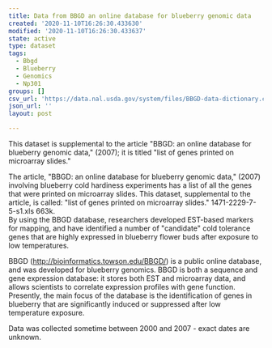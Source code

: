 ```yaml
---
title: Data from BBGD an online database for blueberry genomic data
created: '2020-11-10T16:26:30.433630'
modified: '2020-11-10T16:26:30.433637'
state: active
type: dataset
tags:
  - Bbgd
  - Blueberry
  - Genomics
  - Np301
groups: []
csv_url: 'https://data.nal.usda.gov/system/files/BBGD-data-dictionary.csv'
json_url: ''
layout: post

---
```

<p>This dataset is supplemental to the article "BBGD: an online database for blueberry genomic data," (2007); it is titled "list of genes printed on microarray slides."</p>
<p>The article, "BBGD: an online database for blueberry genomic data," (2007) involving  blueberry cold hardiness experiments has a list of all the genes that were printed on microarray slides. This dataset, supplemental to the article, is called: "list of genes printed on microarray slides." 1471-2229-7-5-s1.xls 663k.<br />
By using the BBGD database, researchers developed EST-based markers for mapping, and have identified a number of "candidate" cold tolerance genes that are highly expressed in blueberry flower buds after exposure to low temperatures. </p>
<p>BBGD (<a href="http://bioinformatics.towson.edu/BBGD/">http://bioinformatics.towson.edu/BBGD/</a>) is a public online database, and was developed for blueberry genomics. BBGD is both a sequence and gene expression database: it stores both EST and microarray data, and allows scientists to correlate expression profiles with gene function. Presently, the main focus of the database is the identification of genes in blueberry that are significantly induced or suppressed after low temperature exposure.</p>
<p>Data was collected sometime between 2000 and 2007 - exact dates are unknown.</p>

